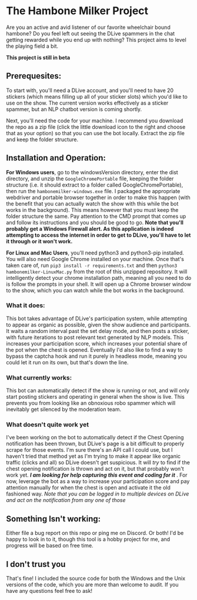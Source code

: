 # The Hambone Milker Project

Are you an active and avid listener of our favorite wheelchair bound hambone? Do you feel left out seeing the DLive spammers in the chat getting rewarded while you end up with nothing? This project aims to level the playing field a bit.

**This project is still in beta**

## Prerequesites:
To start with, you'll need a DLive account, and you'll need to have 20 stickers (which means filling up all of your sticker slots) which you'd like to use on the show. The current version works effectively as a sticker spammer, but an NLP chatbot version is coming shortly.

Next, you'll need the code for your machine. I recommend you download the repo as a zip file (click the little download icon to the right and choose that as your option) so that you can use the bot locally. Extract the zip file and keep the folder structure.

## Installation and Operation:
**For Windows users**, go to the windowsVersion directory, enter the dist directory, and unzip the `GoogleChromePortable` file, keeping the folder structure (i.e. it should extract to a folder called GoogleChromePortable), then run the `hambonemilker-windows.exe` file. I packaged the appropriate webdriver and portable browser together in order to make this happen (with the benefit that you can actually watch the show with this while the bot works in the background). This means however that you must keep the folder structure the same. Pay attention to the CMD prompt that comes up and follow its instructions and you should be good to go. **Note that you'll probably get a Windows Firewall alert. As this application is indeed attempting to access the internet in order to get to DLive, you'll have to let it through or it won't work.**

**For Linux and Mac Users**, you'll need python3 and python3-pip installed. You will also need Google Chrome installed on your machine. Once that's taken care of, run
 `pip3 install -r requirements.txt`
and then
`python3 hambonemilker-LinuxMac.py`
from the root of this unzipped repository. It will intelligently detect your chrome installation path, meaning all you need to do is follow the prompts in your shell. It will open up a Chrome browser window to the show, which you can watch while the bot works in the background.

### What it does:
This bot takes advantage of DLive's participation system, while attempting to appear as organic as possible, given the show audience and participants. It waits a random interval past the set delay mode, and then posts a sticker, with future iterations to post relevant text generated by NLP models. This increases your participation score, which increases your potential share of the pot when the chest is opened. Eventually I'd also like to find a way to bypass the captcha hook and run it purely in headless mode, meaning you could let it run on its own, but that's down the line.

### What currently works:
This bot can automatically detect if the show is running or not, and will only start posting stickers and operating in general when the show is live. This prevents you from looking like an obnoxious robo spammer which will inevitably get silenced by the moderation team.
### What doesn't quite work yet
I've been working on the bot to automatically detect if the Chest Opening notification has been thrown, but DLive's page is a bit difficult to properly scrape for those events. I'm sure there's an API call I could use, but I haven't tried that method yet as I'm trying to make it appear like organic traffic (clicks and all) so DLive doesn't get suspicious. It will _try_ to find if the chest opening notification is thrown and act on it, but that probably won't work yet. ***I am looking for help capturing this event and coding for it*** . For now, leverage the bot as a way to increase your participation score and pay attention manually for when the chest is open and activate it the old fashioned way. *Note that you can be logged in to multiple devices on DLive and act on the notification from any one of those*

## Something Isn't working:
Either file a bug report on this repo or ping me on Discord. Or both! I'd be happy to look in to it, though this tool is a hobby project for me, and progress will be based on free time.

## I don't trust you
That's fine! I included the source code for both the Windows and the Unix versions of the code, which you are more than welcome to audit. If you have any questions feel free to ask!

